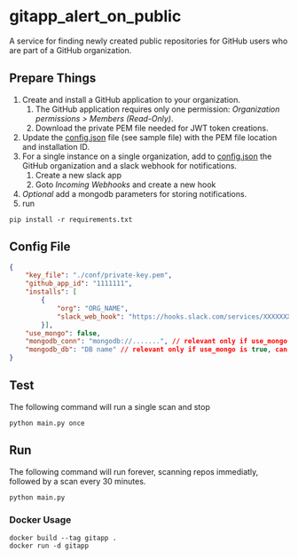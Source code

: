 # gitapp_alert_on_public

A service for finding newly created public repositories for GitHub users who are part of a GitHub organization.

## Prepare Things

1. Create and install a GitHub application to your organization.
    1. The GitHub application requires only one permission: _Organization permissions > Members (Read-Only)_.
    2. Download the private PEM file needed for JWT token creations.
2. Update the [config.json](config-sample.json) file (see sample file) with the PEM file location and installation ID.
3. For a single instance on a single organization, add to [config.json](config-sample.json) the GitHub organization and a slack webhook for notifications.
    1. Create a new slack app
    2. Goto _Incoming Webhooks_ and create a new hook
4. _Optional_ add a mongodb parameters for storing notifications.
5. run
```Shell
pip install -r requirements.txt
```

## Config File

```JSON
{
    "key_file": "./conf/private-key.pem",
    "github_app_id": "1111111",
    "installs": [
        {
            "org": "ORG_NAME",
            "slack_web_hook": "https://hooks.slack.com/services/XXXXXXXXXX/XXXXXXXXXX/XXXXXXXXXX"
        }],
    "use_mongo": false,
    "mongodb_conn": "mongodb://.......", // relevant only if use_mongo is true, can be removed otherwise
    "mongodb_db": "DB name" // relevant only if use_mongo is true, can be removed otherwise
}
```

## Test

The following command will run a single scan and stop

```Shell
python main.py once
```

## Run

The following command will run forever, scanning repos immediatly, followed by a scan every 30 minutes.

```Shell
python main.py
```

### Docker Usage

```Shell
docker build --tag gitapp .
docker run -d gitapp
```